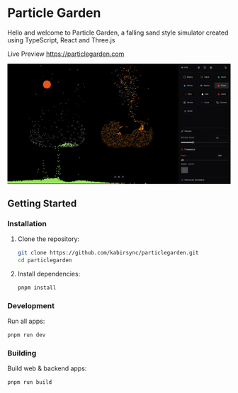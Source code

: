 # Particle Garden

Hello and welcome to Particle Garden, a falling sand style simulator created using TypeScript, React and Three.js

Live Preview https://particlegarden.com

![App Preview](.docs/preview.png)

## Getting Started

### Installation

1. Clone the repository:
   ```sh
   git clone https://github.com/kabirsync/particlegarden.git
   cd particlegarden
   ```
2. Install dependencies:
   ```sh
   pnpm install
   ```

### Development

Run all apps:

```sh
pnpm run dev
```

### Building

Build web & backend apps:

```sh
pnpm run build
```
